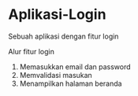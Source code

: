 # Aplikasi-Login
Sebuah aplikasi dengan fitur login

Alur fitur login
1. Memasukkan email dan password
2. Memvalidasi masukan
5. Menampilkan halaman beranda
